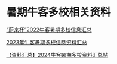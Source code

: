 

# 暑期牛客多校相关资料

[“蔚来杯”2022牛客暑期多校信息汇总](https://ac.nowcoder.com/discuss/944978) 


[2023年牛客暑期多校信息资料汇总](https://ac.nowcoder.com/discuss/1161248) 


[【资料汇总】2024牛客暑期多校资料汇总帖](https://www.nowcoder.com/discuss/612253976892862464) 

